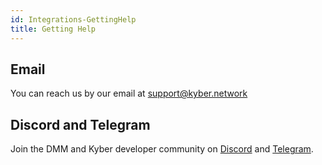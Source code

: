 ```yaml
---
id: Integrations-GettingHelp
title: Getting Help
---
```


[//]: # 'Reach us via email, Discord, or Telegram'

## Email

You can reach us by our email at support@kyber.network

## Discord and Telegram

Join the DMM and Kyber developer community on [Discord](https://discord.com/invite/NB3vc8J9uv) and [Telegram](https://t.me/KyberDeveloper).
